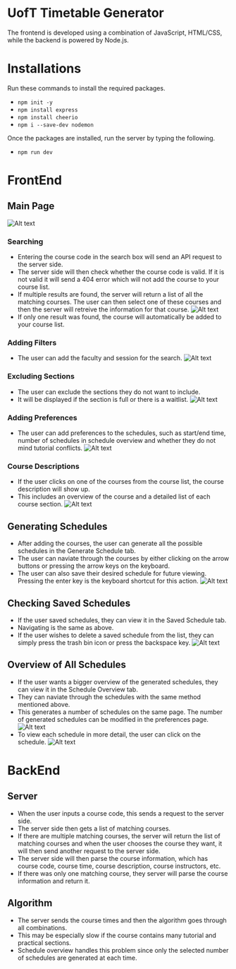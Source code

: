 # UofT Timetable Generator

The frontend is developed using a combination of JavaScript, HTML/CSS, while the backend is powered by Node.js.

# Installations
Run these commands to install the required packages.
- `npm init -y`
- `npm install express`
- `npm install cheerio`
- `npm i --save-dev nodemon`

Once the packages are installed, run the server by typing the following.
- `npm run dev`

# FrontEnd
## Main Page
![Alt text](./images/MainPage.png)
### Searching
- Entering the course code in the search box will send an API request to the server side.
- The server side will then check whether the course code is valid. If it is not valid it will send a 404 error which will not add the course to your course list.
- If multiple results are found, the server will return a list of all the matching courses. The user can then select one of these courses and then the server will retreive the information for that course.
![Alt text](./images/MultipleSearchResults.png)
- If only one result was found, the course will automatically be added to your course list.
### Adding Filters
- The user can add the faculty and session for the search.
![Alt text](./images/Filters.png)
### Excluding Sections
- The user can exclude the sections they do not want to include.
- It will be displayed if the section is full or there is a waitlist.
![Alt text](./images/Excluding.png)
### Adding Preferences
- The user can add preferences to the schedules, such as start/end time, number of schedules in schedule overview and whether they do not mind tutorial conflicts.
![Alt text](./images/Preferences.png)
### Course Descriptions
- If the user clicks on one of the courses from the course list, the course description will show up.
- This includes an overview of the course and a detailed list of each course section.
![Alt text](./images/CourseDescription.png)

## Generating Schedules
- After adding the courses, the user can generate all the possible schedules in the Generate Schedule tab.
- The user can naviate through the courses by either clicking on the arrow buttons or pressing the arrow keys on the keyboard.
- The user can also save their desired schedule for future viewing. Pressing the enter key is the keyboard shortcut for this action.
![Alt text](./images/GenerateSchedule.png)

## Checking Saved Schedules
- If the user saved schedules, they can view it in the Saved Schedule tab.
- Navigating is the same as above.
- If the user wishes to delete a saved schedule from the list, they can simply press the trash bin icon or press the backspace key.
![Alt text](./images/SavedSchedules.png)

## Overview of All Schedules
- If the user wants a bigger overview of the generated schedules, they can view it in the Schedule Overview tab.
- They can naviate through the schedules with the same method mentioned above.
- This generates a number of schedules on the same page. The number of generated schedules can be modified in the preferences page.
![Alt text](./images/ScheduleOverview.png)
- To view each schedule in more detail, the user can click on the schedule.
![Alt text](./images/ScheduleZoom.png)


# BackEnd
## Server
- When the user inputs a course code, this sends a request to the server side.
- The server side then gets a list of matching courses.
- If there are multiple matching courses, the server will return the list of matching courses and when the user chooses the course they want, it will then send another request to the server side.
- The server side will then parse the course information, which has course code, course time, course description, course instructors, etc.
- If there was only one matching course, they server will parse the course information and return it.

## Algorithm
- The server sends the course times and then the algorithm goes through all combinations.
- This may be especially slow if the course contains many tutorial and practical sections.
- Schedule overview handles this problem since only the selected number of schedules are generated at each time.
